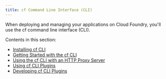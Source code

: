 ```yaml
---
title: cf Command Line Interface (CLI)
---
```


When deploying and managing your applications on Cloud Foundry, you'll use the cf command line interface (CLI).

Contents in this section:

* [Installing cf CLI](./install-go-cli.html)
* [Getting Started with the cf CLI](./getting-started.html)
* [Using the cf CLI with an HTTP Proxy Server](./http-proxy.html)
* [Using cf CLI Plugins](./use-cli-plugins.html)
* [Developing cf CLI Plugins](./develop-cli-plugins.html)
